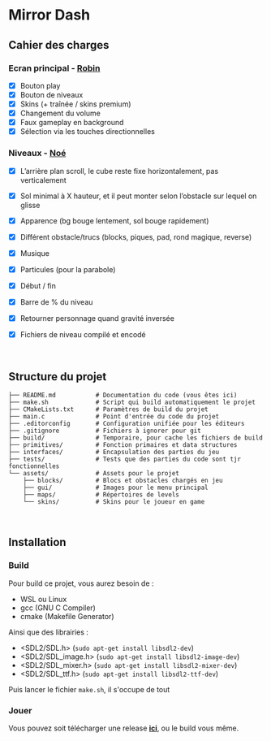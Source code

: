 # Mirror Dash


## Cahier des charges

### Ecran principal - [Robin](https://github.com/mkkuu)
- [x] Bouton play
- [x] Bouton de niveaux
- [x] Skins (+ traînée / skins premium)
- [x] Changement du volume
- [x] Faux gameplay en background
- [x] Sélection via les touches directionnelles

### Niveaux - [Noé](https://github.com/SkohTV)
- [x] L’arrière plan scroll, le cube reste fixe horizontalement, pas verticalement
- [x] Sol minimal à X hauteur, et il peut monter selon l’obstacle sur lequel on glisse
- [x] Apparence (bg bouge lentement, sol bouge rapidement)
- [x] Différent obstacle/trucs (blocks, piques, pad, rond magique, reverse)
- [x] Musique
- [x] Particules (pour la parabole)
- [x] Début / fin
- [x] Barre de % du niveau
- [x] Retourner personnage quand gravité inversée
- [x] Fichiers de niveau compilé et encodé


<br>


## Structure du projet

```
├── README.md           # Documentation du code (vous êtes ici)
├── make.sh             # Script qui build automatiquement le projet
├── CMakeLists.txt      # Paramètres de build du projet
├── main.c              # Point d'entrée du code du projet
├── .editorconfig       # Configuration unifiée pour les éditeurs
├── .gitignore          # Fichiers à ignorer pour git
├── build/              # Temporaire, pour cache les fichiers de build
├── primitives/         # Fonction primaires et data structures
├── interfaces/         # Encapsulation des parties du jeu
├── tests/              # Tests que des parties du code sont tjr fonctionnelles
└── assets/             # Assets pour le projet
    ├── blocks/         # Blocs et obstacles chargés en jeu
    ├── gui/            # Images pour le menu principal
    ├── maps/           # Répertoires de levels
    └── skins/          # Skins pour le joueur en game
```


<br>


## Installation

### Build
Pour build ce projet, vous aurez besoin de :

- WSL ou Linux
- gcc (GNU C Compiler)
- cmake (Makefile Generator)

Ainsi que des librairies :
- <SDL2/SDL.h> (`sudo apt-get install libsdl2-dev`)
- <SDL2/SDL_image.h> (`sudo apt-get install libsdl2-image-dev`)
- <SDL2/SDL_mixer.h> (`sudo apt-get install libsdl2-mixer-dev`)
- <SDL2/SDL_ttf.h> (`sudo apt-get install libsdl2-ttf-dev`)

Puis lancer le fichier `make.sh`, il s'occupe de tout


### Jouer
Vous pouvez soit télécharger une release **[ici](https://github.com/SkohTV/Mirror-dash/releases)**, ou le build vous même.